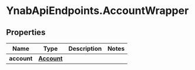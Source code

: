 # YnabApiEndpoints.AccountWrapper

## Properties
Name | Type | Description | Notes
------------ | ------------- | ------------- | -------------
**account** | [**Account**](Account.md) |  | 


